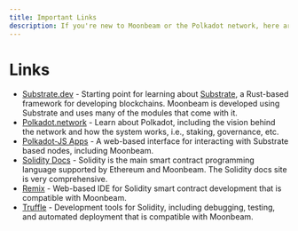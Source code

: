 ```yaml
---
title: Important Links
description: If you're new to Moonbeam or the Polkadot network, here are some important links to review, including compatible Ethereum tools.
---
```


# Links

* [Substrate.dev](https://substrate.dev/) - Starting point for learning about [Substrate](/resources/glossary/#substrate), a Rust-based framework for developing blockchains.  Moonbeam is developed using Substrate and uses many of the modules that come with it.
* [Polkadot.network](https://polkadot.network/) - Learn about Polkadot, including the vision behind the network and how the system works, i.e., staking, governance, etc.
* [Polkadot-JS Apps](https://polkadot.js.org/apps) - A web-based interface for interacting with Substrate based nodes, including Moonbeam.
* [Solidity Docs](https://solidity.readthedocs.io/) - Solidity is the main smart contract programming language supported by Ethereum and Moonbeam.  The Solidity docs site is very comprehensive.
* [Remix](https://remix.ethereum.org/) - Web-based IDE for Solidity smart contract development that is compatible with Moonbeam.
* [Truffle](https://www.trufflesuite.com/) - Development tools for Solidity, including debugging, testing, and automated deployment that is compatible with Moonbeam.
